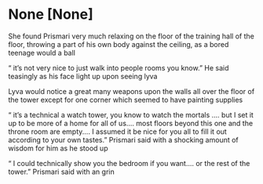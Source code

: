 # None [None]
She found Prismari very much relaxing on the floor of the training hall of the floor, throwing a part of his own body against the ceiling, as a bored teenage would a ball 

“ it’s not very nice to just walk into people rooms you know.” He said teasingly as his face light up upon seeing lyva 

Lyva would notice a great many weapons upon the walls all over the floor of the tower except for one corner which seemed to have painting supplies 

“ it’s a technical a watch tower, you know to watch the mortals .... but I set it up to be more of a home for all of us.... most floors beyond this one and the throne room are empty.... I assumed it be nice for you all to fill it out according to your own tastes.” Prismari said with a shocking amount of wisdom for him as he stood up 

“ I could technically show you the bedroom if you want.... or the rest of the tower.” Prismari said with an grin
